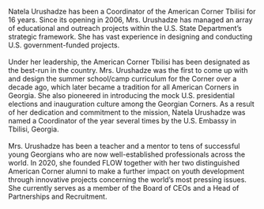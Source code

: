 Natela Urushadze has been a Coordinator of the American Corner Tbilisi for
16 years. Since its opening in 2006, Mrs. Urushadze has managed an array of
educational and outreach projects within the U.S. State Department’s
strategic framework. She has vast experience in designing and conducting
U.S. government-funded projects. <br><br>
Under her leadership, the American Corner Tbilisi has been designated as
the best-run in the country. Mrs. Urushadze was the first to come up with
and design the summer school/camp curriculum for the Corner over a decade
ago, which later became a tradition for all American Corners in Georgia.
She also pioneered in introducing the mock U.S. presidential elections and
inauguration culture among the Georgian Corners. As a result of her
dedication and commitment to the mission, Natela Urushadze was named a
Coordinator of the year several times by the U.S. Embassy in Tbilisi,
Georgia.<br><br>
Mrs. Urushadze has been a teacher and a mentor to tens of successful young
Georgians who are now well-established professionals across the world. In
2020, she founded FLOW together with her two distinguished American Corner
alumni to make a further impact on youth development through innovative
projects concerning the world’s most pressing issues. She currently serves
as a member of the Board of CEOs and a Head of Partnerships and
Recruitment. 